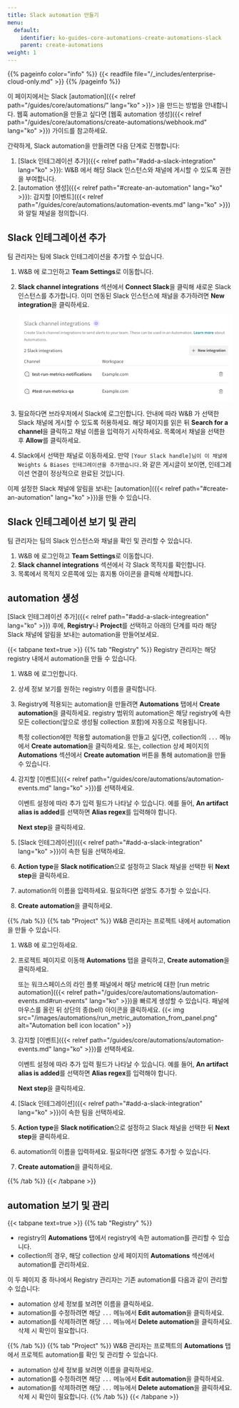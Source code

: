 ```yaml
---
title: Slack automation 만들기
menu:
  default:
    identifier: ko-guides-core-automations-create-automations-slack
    parent: create-automations
weight: 1
---
```


{{% pageinfo color="info" %}}
{{< readfile file="/_includes/enterprise-cloud-only.md" >}}
{{% /pageinfo %}}

이 페이지에서는 Slack [automation]({{< relref path="/guides/core/automations/" lang="ko" >}}> )을 만드는 방법을 안내합니다. 웹훅 automation을 만들고 싶다면 [웹훅 automation 생성]({{< relref path="/guides/core/automations/create-automations/webhook.md" lang="ko" >}}) 가이드를 참고하세요.

간략하게, Slack automation을 만들려면 다음 단계로 진행합니다:
1. [Slack 인테그레이션 추가]({{< relref path="#add-a-slack-integration" lang="ko" >}}): W&B 에서 해당 Slack 인스턴스와 채널에 게시할 수 있도록 권한을 부여합니다.
1. [automation 생성]({{< relref path="#create-an-automation" lang="ko" >}}): 감지할 [이벤트]({{< relref path="/guides/core/automations/automation-events.md" lang="ko" >}}) 와 알릴 채널을 정의합니다.

## Slack 인테그레이션 추가
팀 관리자는 팀에 Slack 인테그레이션을 추가할 수 있습니다.

1. W&B 에 로그인하고 **Team Settings**로 이동합니다.
1. **Slack channel integrations** 섹션에서 **Connect Slack**을 클릭해 새로운 Slack 인스턴스를 추가합니다. 이미 연동된 Slack 인스턴스에 채널을 추가하려면 **New integration**을 클릭하세요.

    ![팀의 두 개 Slack 인테그레이션이 표시된 스크린샷](/images/automations/slack_integrations.png)
1. 필요하다면 브라우저에서 Slack에 로그인합니다. 안내에 따라 W&B 가 선택한 Slack 채널에 게시할 수 있도록 허용하세요. 해당 페이지를 읽은 뒤 **Search for a channel**을 클릭하고 채널 이름을 입력하기 시작하세요. 목록에서 채널을 선택한 후 **Allow**를 클릭하세요.
1. Slack에서 선택한 채널로 이동하세요. 만약 `[Your Slack handle]님이 이 채널에 Weights & Biases 인테그레이션을 추가했습니다.`와 같은 게시글이 보이면, 인테그레이션 연결이 정상적으로 완료된 것입니다.

이제 설정한 Slack 채널에 알림을 보내는 [automation]({{< relref path="#create-an-automation" lang="ko" >}})을 만들 수 있습니다.

## Slack 인테그레이션 보기 및 관리
팀 관리자는 팀의 Slack 인스턴스와 채널을 확인 및 관리할 수 있습니다.

1. W&B 에 로그인하고 **Team Settings**로 이동합니다.
1. **Slack channel integrations** 섹션에서 각 Slack 목적지를 확인합니다.
1. 목록에서 목적지 오른쪽에 있는 휴지통 아이콘을 클릭해 삭제합니다.

## automation 생성
[Slack 인테그레이션 추가]({{< relref path="#add-a-slack-integreation" lang="ko" >}}) 후에, **Registry**나 **Project**를 선택하고 아래의 단계를 따라 해당 Slack 채널에 알림을 보내는 automation을 만들어보세요.

{{< tabpane text=true >}}
{{% tab "Registry" %}}
Registry 관리자는 해당 registry 내에서 automation을 만들 수 있습니다.

1. W&B 에 로그인합니다.
1. 상세 정보 보기를 원하는 registry 이름을 클릭합니다.
1. Registry에 적용되는 automation을 만들려면 **Automations** 탭에서 **Create automation**을 클릭하세요. registry 범위의 automation은 해당 registry에 속한 모든 collection(앞으로 생성될 collection 포함)에 자동으로 적용됩니다.

    특정 collection에만 적용할 automation을 만들고 싶다면, collection의 `...` 메뉴에서 **Create automation**을 클릭하세요. 또는, collection 상세 페이지의 **Automations** 섹션에서 **Create automation** 버튼을 통해 automation을 만들 수 있습니다.
1. 감지할 [이벤트]({{< relref path="/guides/core/automations/automation-events.md" lang="ko" >}})를 선택하세요.

    이벤트 설정에 따라 추가 입력 필드가 나타날 수 있습니다. 예를 들어, **An artifact alias is added**를 선택하면 **Alias regex**를 입력해야 합니다.

    **Next step**을 클릭하세요.
1. [Slack 인테그레이션]({{< relref path="#add-a-slack-integration" lang="ko" >}})이 속한 팀을 선택하세요.
1. **Action type**을 **Slack notification**으로 설정하고 Slack 채널을 선택한 뒤 **Next step**을 클릭하세요.
1. automation의 이름을 입력하세요. 필요하다면 설명도 추가할 수 있습니다.
1. **Create automation**을 클릭하세요.

{{% /tab %}}
{{% tab "Project" %}}
W&B 관리자는 프로젝트 내에서 automation을 만들 수 있습니다.

1. W&B 에 로그인하세요.
1. 프로젝트 페이지로 이동해 **Automations** 탭을 클릭하고, **Create automation**을 클릭하세요.

    또는 워크스페이스의 라인 플롯 패널에서 해당 metric에 대한 [run metric automation]({{< relref path="/guides/core/automations/automation-events.md#run-events" lang="ko" >}})을 빠르게 생성할 수 있습니다. 패널에 마우스를 올린 뒤 상단의 종(bell) 아이콘을 클릭하세요.
    {{< img src="/images/automations/run_metric_automation_from_panel.png" alt="Automation bell icon location" >}}
1. 감지할 [이벤트]({{< relref path="/guides/core/automations/automation-events.md" lang="ko" >}})를 선택하세요.

    이벤트 설정에 따라 추가 입력 필드가 나타날 수 있습니다. 예를 들어, **An artifact alias is added**를 선택하면 **Alias regex**를 입력해야 합니다.

    **Next step**을 클릭하세요.
1. [Slack 인테그레이션]({{< relref path="#add-a-slack-integration" lang="ko" >}})이 속한 팀을 선택하세요.
1. **Action type**을 **Slack notification**으로 설정하고 Slack 채널을 선택한 뒤 **Next step**을 클릭하세요.
1. automation의 이름을 입력하세요. 필요하다면 설명도 추가할 수 있습니다.
1. **Create automation**을 클릭하세요.

{{% /tab %}}
{{< /tabpane >}}

## automation 보기 및 관리

{{< tabpane text=true >}}
{{% tab "Registry" %}}

- registry의 **Automations** 탭에서 registry에 속한 automation를 관리할 수 있습니다.
- collection의 경우, 해당 collection 상세 페이지의 **Automations** 섹션에서 automation를 관리하세요.

이 두 페이지 중 하나에서 Registry 관리자는 기존 automation를 다음과 같이 관리할 수 있습니다:
- automation 상세 정보를 보려면 이름을 클릭하세요.
- automation를 수정하려면 해당 `...` 메뉴에서 **Edit automation**을 클릭하세요.
- automation를 삭제하려면 해당 `...` 메뉴에서 **Delete automation**을 클릭하세요. 삭제 시 확인이 필요합니다.

{{% /tab %}}
{{% tab "Project" %}}
W&B 관리자는 프로젝트의 **Automations** 탭에서 프로젝트 automation를 확인 및 관리할 수 있습니다.

- automation 상세 정보를 보려면 이름을 클릭하세요.
- automation를 수정하려면 해당 `...` 메뉴에서 **Edit automation**을 클릭하세요.
- automation를 삭제하려면 해당 `...` 메뉴에서 **Delete automation**을 클릭하세요. 삭제 시 확인이 필요합니다.
{{% /tab %}}
{{< /tabpane >}}